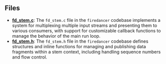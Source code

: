 
## Files
- **[fd_stem.c](stem/fd_stem.c.driver.md)**: The `fd_stem.c` file in the `firedancer` codebase implements a system for multiplexing multiple input streams and presenting them to various consumers, with support for customizable callback functions to manage the behavior of the main run loop.
- **[fd_stem.h](stem/fd_stem.h.driver.md)**: The `fd_stem.h` file in the `firedancer` codebase defines structures and inline functions for managing and publishing data fragments within a stem context, including handling sequence numbers and flow control.
